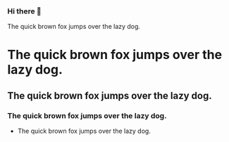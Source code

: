 ### Hi there 👋
The quick brown fox jumps over the lazy dog.
# The quick brown fox jumps over the lazy dog.
## The quick brown fox jumps over the lazy dog.
### The quick brown fox jumps over the lazy dog.
- The quick brown fox jumps over the lazy dog.

<!--
**ftBlayzer/ftBlayzer** is a ✨ _special_ ✨ repository because its `README.md` (this file) appears on your GitHub profile.

Here are some ideas to get you started:

- 🔭 I’m currently working on ...
- 🌱 I’m currently learning ...
- 👯 I’m looking to collaborate on ...
- 🤔 I’m looking for help with ...
- 💬 Ask me about ...
- 📫 How to reach me: ...
- 😄 Pronouns: ...
- ⚡ Fun fact: ...
-->
